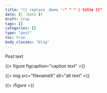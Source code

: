 ```yaml
---
title: "{{ replace .Name "-" " " | title }}"
date: {{ .Date }}
draft: true
tags: []
categories: []
type: "post"
toc: true
body_classes: "blog"
---
```


Post text<!--more-->

{{< figure figcaption="caption text" >}}

  {{< img src="filenameX" alt="alt text" >}}

{{< /figure >}}
